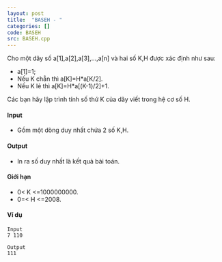 ```yaml
---
layout: post
title:  "BASEH - "
categories: []
code: BASEH
src: BASEH.cpp
---
```



Cho một dãy số a\[1\],a\[2\],a\[3\],...,a\[n\] và hai số K,H được xác định như sau:

*   a\[1\]=1;
*   Nếu K chẵn thì a\[K\]=H\*a\[K/2\].
*   Nếu K lẻ thì a\[K\]=H\*a\[(K-1)/2\]+1.

Các bạn hãy lập trình tính số thứ K của dãy viết trong hệ cơ số H.

#### Input

*   Gồm một dòng duy nhất chứa 2 số K,H.

#### Output

*   In ra số duy nhất là kết quả bài toán.

#### Giới hạn

*   0< K <=1000000000.
*   0=< H <=2008.

#### Ví dụ

```
Input
7 110

Output
111
```

<!--more-->

